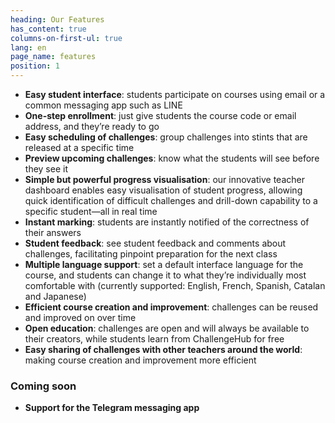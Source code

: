 ```yaml
---
heading: Our Features
has_content: true
columns-on-first-ul: true
lang: en
page_name: features
position: 1
---
```

- __Easy student interface__: students participate on courses using email or a common messaging app such as LINE
- __One-step enrollment__: just give students the course code or email address, and they’re ready to go
- __Easy scheduling of challenges__: group challenges into stints that are released at a specific time
- __Preview upcoming challenges__: know what the students will see before they see it
- __Simple but powerful progress visualisation__: our innovative teacher dashboard enables easy visualisation of student progress, allowing quick identification of difficult challenges and drill-down capability to a specific student—all in real time
- __Instant marking__: students are instantly notified of the correctness of their answers
- __Student feedback__: see student feedback and comments about challenges, facilitating pinpoint preparation for the next class
- __Multiple language support__: set a default interface language for the course, and students can change it to what they’re individually most comfortable with (currently supported: English, French, Spanish, Catalan and Japanese)
- __Efficient course creation and improvement__: challenges can be reused and improved on over time
- __Open education__: challenges are open and will always be available to their creators, while students learn from ChallengeHub for free
- __Easy sharing of challenges with other teachers around the world__: making course creation and improvement more efficient

### Coming soon

- __Support for the Telegram messaging app__
